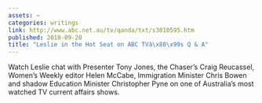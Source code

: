 ```yaml
---
assets: ~
categories: writings
link: http://www.abc.net.au/tv/qanda/txt/s3010595.htm
published: 2010-09-20
title: "Leslie in the Hot Seat on ABC TVâ\x80\x99s Q & A"
---
```

Watch Leslie chat with Presenter Tony Jones, the Chaser’s Craig
Reucassel, Women’s Weekly editor Helen McCabe, Immigration Minister
Chris Bowen and shadow Education Minister Christopher Pyne on one of
Australia’s most watched TV current affairs shows.